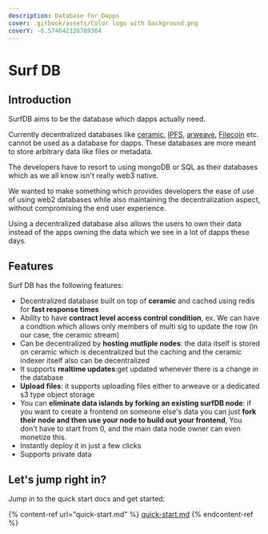 ```yaml
---
description: Database for Dapps
cover: .gitbook/assets/Color logo with background.png
coverY: -6.574642126789364
---
```


# Surf DB

## Introduction

SurfDB aims to be the database which dapps actually need.

Currently decentralized databases like [ceramic](https://ceramic.network/), [IPFS](https://web3.storage/), [arweave](https://bundlr.network/), [Filecoin](https://filecoin.io/) etc. cannot be used as a database for dapps. These databases are more meant to store arbitrary data like files or metadata.

The developers have to resort to using mongoDB or SQL as their databases which as we all know isn't really web3 native.

We wanted to make something which provides developers the ease of use of using web2 databases while also maintaining the decentralization aspect, without compromising the end user experience.

Using a decentralized database also allows the users to own their data instead of the apps owning the data which we see in a lot of dapps these days.

## Features

Surf DB has the following features:

* Decentralized database built on top of **ceramic** and cached using redis for **fast response times**
* Ability to have **contract level access control condition**, ex. We can have a condtion which allows only members of multi sig to update the row (in our case, the ceramic stream)
* Can be decentralized by **hosting mutliple nodes**: the data itself is stored on ceramic which is decentralized but the caching and the ceramic indexer itself also can be decentralized
* It supports **realtime updates**:get updated whenever there is a change in the database
* **Upload files**: it supports uploading files either to arweave or a dedicated s3 type object storage
* You can **eliminate data islands by forking an existing surfDB node**: if you want to create a frontend on someone else's data you can just **fork their node and then use your node to build out your frontend**, You don't have to start from 0, and the main data node owner can even monetize this.
* Instantly deploy it in just a few clicks
* Supports private data

## Let's jump right in?

Jump in to the quick start docs and get started:

{% content-ref url="quick-start.md" %}
[quick-start.md](quick-start.md)
{% endcontent-ref %}
